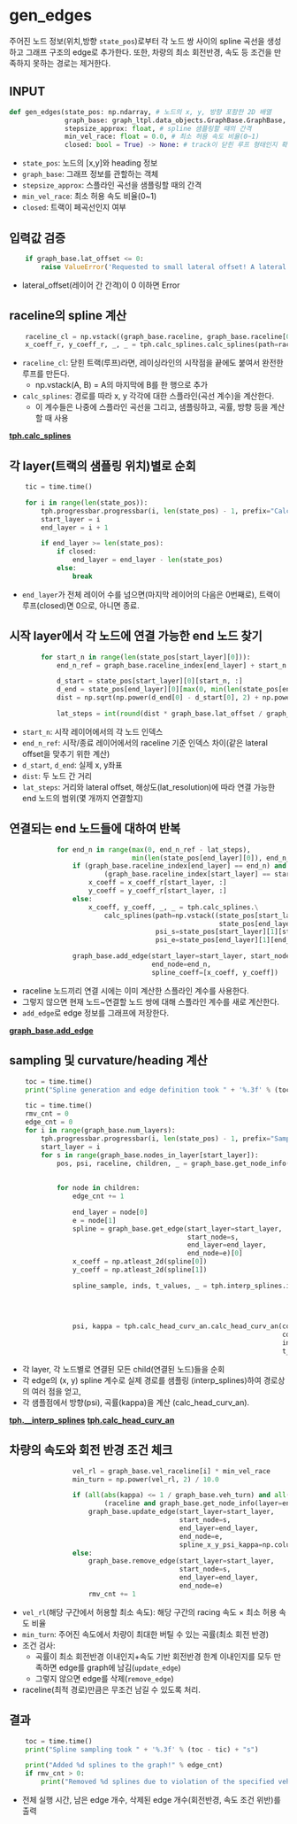 # gen_edges
주어진 노드 정보(위치,방향 `state_pos`)로부터 각 노드 쌍 사이의 spline 곡선을 생성하고 그래프 구조의 edge로 추가한다. 또한, 차량의 최소 회전반경, 속도 등 조건을 만족하지 못하는 경로는 제거한다.

## INPUT
```python
def gen_edges(state_pos: np.ndarray, # 노드의 x, y, 방향 포함한 2D 배열
              graph_base: graph_ltpl.data_objects.GraphBase.GraphBase, # 그래프 정보를 저장하는 객체(data_objects폴더 안 graphbase.py 안 GraphBase class로 하는)
              stepsize_approx: float, # spline 샘플링할 때의 간격
              min_vel_race: float = 0.0, # 최소 허용 속도 비율(0~1) 
              closed: bool = True) -> None: # track이 닫힌 루프 형태인지 확인.
```
- `state_pos`: 노드의 [x,y]와 heading 정보 
- `graph_base`: 그래프 정보를 관할하는 객체
- `stepsize_approx`: 스플라인 곡선을 샘플링할 때의 간격
- `min_vel_race`: 최소 허용 속도 비율(0~1)
- `closed`: 트랙이 페곡선인지 여부
  

## 입력값 검증
```python
    if graph_base.lat_offset <= 0:
        raise ValueError('Requested to small lateral offset! A lateral offset larger than zero must be allowed!')
```
- lateral_offset(레이어 간 간격)이 0 이하면 Error

## raceline의 spline 계산
```python
    raceline_cl = np.vstack((graph_base.raceline, graph_base.raceline[0]))
    x_coeff_r, y_coeff_r, _, _ = tph.calc_splines.calc_splines(path=raceline_cl)
```
- `raceline_cl`: 닫힌 트랙(루프)라면, 레이싱라인의 시작점을 끝에도 붙여서 완전한 루프를 만든다.
  - np.vstack(A, B) = A의 마지막에 B를 한 행으로 추가 
- `calc_splines`: 경로를 따라 x, y 각각에 대한 스플라인(곡선 계수)을 계산한다.
  - 이 계수들은 나중에 스플라인 곡선을 그리고, 샘플링하고, 곡률, 방향 등을 계산할 때 사용

**[tph.calc_splines](tph.calc_splines.md)**

## 각 layer(트랙의 샘플링 위치)별로 순회
```python
    tic = time.time()

    for i in range(len(state_pos)):
        tph.progressbar.progressbar(i, len(state_pos) - 1, prefix="Calculate splines")
        start_layer = i
        end_layer = i + 1

        if end_layer >= len(state_pos):
            if closed:
                end_layer = end_layer - len(state_pos)
            else:
                break
```
- `end_layer`가 전체 레이어 수를 넘으면(마지막 레이어의 다음은 0번째로), 트랙이 루프(closed)면 0으로, 아니면 종료.

## 시작 layer에서 각 노드에 연결 가능한 end 노드 찾기
```python
        for start_n in range(len(state_pos[start_layer][0])):
            end_n_ref = graph_base.raceline_index[end_layer] + start_n - graph_base.raceline_index[start_layer]

            d_start = state_pos[start_layer][0][start_n, :]
            d_end = state_pos[end_layer][0][max(0, min(len(state_pos[end_layer][0]) - 1, end_n_ref)), :]
            dist = np.sqrt(np.power(d_end[0] - d_start[0], 2) + np.power(d_end[1] - d_start[1], 2))

            lat_steps = int(round(dist * graph_base.lat_offset / graph_base.lat_resolution))
```
- `start_n`: 시작 레이어에서의 각 노드 인덱스
- `end_n_ref`: 시작/종료 레이어에서의 raceline 기준 인덱스 차이(같은 lateral offset을 맞추기 위한 계산)
- `d_start`, `d_end`: 실제 x, y좌표
- `dist`: 두 노드 간 거리
- `lat_steps`: 거리와 lateral offset, 해상도(lat_resolution)에 따라 연결 가능한 end 노드의 범위(몇 개까지 연결할지)

## 연결되는 end 노드들에 대하여 반복
```python
            for end_n in range(max(0, end_n_ref - lat_steps),
                               min(len(state_pos[end_layer][0]), end_n_ref + lat_steps + 1)):
                if (graph_base.raceline_index[end_layer] == end_n) and \
                        (graph_base.raceline_index[start_layer] == start_n):
                    x_coeff = x_coeff_r[start_layer, :]
                    y_coeff = y_coeff_r[start_layer, :]
                else:
                    x_coeff, y_coeff, _, _ = tph.calc_splines.\
                        calc_splines(path=np.vstack((state_pos[start_layer][0][start_n, :],
                                                     state_pos[end_layer][0][end_n, :])),
                                     psi_s=state_pos[start_layer][1][start_n],
                                     psi_e=state_pos[end_layer][1][end_n])

                graph_base.add_edge(start_layer=start_layer, start_node=start_n, end_layer=end_layer,
                                    end_node=end_n,
                                    spline_coeff=[x_coeff, y_coeff])
```
- raceline 노드끼리 연결 시에는 이미 계산한 스플라인 계수를 사용한다.
- 그렇지 않으면 현재 노드~연결할 노드 쌍에 대해 스플라인 계수를 새로 계산한다.
- `add_edge`로 edge 정보를 그래프에 저장한다.

**[graph_base.add_edge](graph_base.md)**

## sampling 및 curvature/heading 계산
```python
    toc = time.time()
    print("Spline generation and edge definition took " + '%.3f' % (toc - tic) + "s")

    tic = time.time()
    rmv_cnt = 0
    edge_cnt = 0
    for i in range(graph_base.num_layers):
        tph.progressbar.progressbar(i, len(state_pos) - 1, prefix="Sampling splines ")
        start_layer = i
        for s in range(graph_base.nodes_in_layer[start_layer]):
            pos, psi, raceline, children, _ = graph_base.get_node_info(layer=start_layer,
                                                                       node_number=s,
                                                                       return_child=True)
            for node in children:
                edge_cnt += 1

                end_layer = node[0]
                e = node[1]
                spline = graph_base.get_edge(start_layer=start_layer,
                                             start_node=s,
                                             end_layer=end_layer,
                                             end_node=e)[0]
                x_coeff = np.atleast_2d(spline[0])
                y_coeff = np.atleast_2d(spline[1])

                spline_sample, inds, t_values, _ = tph.interp_splines.interp_splines(coeffs_x=x_coeff,
                                                                                     coeffs_y=y_coeff,
                                                                                     stepsize_approx=stepsize_approx,
                                                                                     incl_last_point=True)

                psi, kappa = tph.calc_head_curv_an.calc_head_curv_an(coeffs_x=x_coeff,
                                                                     coeffs_y=y_coeff,
                                                                     ind_spls=inds,
                                                                     t_spls=t_values)
```
- 각 layer, 각 노드별로 연결된 모든 child(연결된 노드)들을 순회
- 각 edge의 (x, y) spline 계수로 실제 경로를 샘플링 (interp_splines)하여 경로상의 여러 점을 얻고,
- 각 샘플점에서 방향(psi), 곡률(kappa)을 계산 (calc_head_curv_an).

**[tph.__interp_splines](tph.interp_splines.md)**
**[tph.calc_head_curv_an](tph.calc_head_curv_an.md)**

## 차량의 속도와 회전 반경 조건 체크
```python
                vel_rl = graph_base.vel_raceline[i] * min_vel_race
                min_turn = np.power(vel_rl, 2) / 10.0

                if (all(abs(kappa) <= 1 / graph_base.veh_turn) and all(abs(kappa) <= 1 / min_turn)) or \
                        (raceline and graph_base.get_node_info(layer=end_layer, node_number=e)[2]):
                    graph_base.update_edge(start_layer=start_layer,
                                           start_node=s,
                                           end_layer=end_layer,
                                           end_node=e,
                                           spline_x_y_psi_kappa=np.column_stack((spline_sample, psi, kappa)))
                else:
                    graph_base.remove_edge(start_layer=start_layer,
                                           start_node=s,
                                           end_layer=end_layer,
                                           end_node=e)
                    rmv_cnt += 1
```
- `vel_rl`(해당 구간에서 허용할 최소 속도): 해당 구간의 racing 속도 × 최소 허용 속도 비율
- `min_turn`: 주어진 속도에서 차량이 최대한 버틸 수 있는 곡률(최소 회전 반경)
- 조건 검사:
  - 곡률이 최소 회전반경 이내인지+속도 기반 회전반경 한계 이내인지를 모두 만족하면 edge를 graph에 남김(`update_edge`)
  - 그렇지 않으면 edge를 삭제(`remove_edge`)
- raceline(최적 경로)만큼은 무조건 남길 수 있도록 처리.

## 결과
```python
    toc = time.time()
    print("Spline sampling took " + '%.3f' % (toc - tic) + "s")

    print("Added %d splines to the graph!" % edge_cnt)
    if rmv_cnt > 0:
        print("Removed %d splines due to violation of the specified vehicle's turn radius or velocity aims!" % rmv_cnt)
```
- 전체 실행 시간, 남은 edge 개수, 삭제된 edge 개수(회전반경, 속도 조건 위반)를 출력